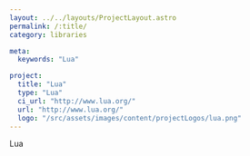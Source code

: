 ```yaml
---
layout: ../../layouts/ProjectLayout.astro
permalink: /:title/
category: libraries

meta:
  keywords: "Lua"

project:
  title: "Lua"
  type: "Lua"
  ci_url: "http://www.lua.org/"
  url: "http://www.lua.org/"
  logo: "/src/assets/images/content/projectLogos/lua.png"
---
```


<p>Lua</p>
